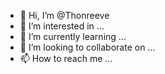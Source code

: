 - 👋 Hi, I’m @Thonreeve
- 👀 I’m interested in ...
- 🌱 I’m currently learning ...
- 💞️ I’m looking to collaborate on ...
- 📫 How to reach me ...

<!---
Thonreeve/Thonreeve is a ✨ special ✨ repository because its `README.md` (this file) appears on your GitHub profile.
You can click the Preview link to take a look at your changes.
--->
